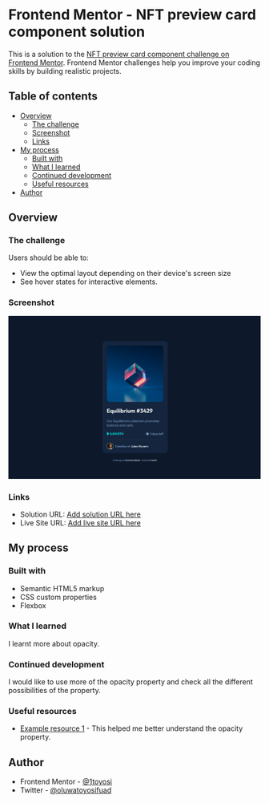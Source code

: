 # Frontend Mentor - NFT preview card component solution

This is a solution to the [NFT preview card component challenge on Frontend Mentor](https://www.frontendmentor.io/challenges/nft-preview-card-component-SbdUL_w0U). Frontend Mentor challenges help you improve your coding skills by building realistic projects. 

## Table of contents

- [Overview](#overview)
  - [The challenge](#the-challenge)
  - [Screenshot](#screenshot)
  - [Links](#links)
- [My process](#my-process)
  - [Built with](#built-with)
  - [What I learned](#what-i-learned)
  - [Continued development](#continued-development)
  - [Useful resources](#useful-resources)
- [Author](#author)


## Overview

### The challenge

Users should be able to:

- View the optimal layout depending on their device's screen size
- See hover states for interactive elements.

### Screenshot

![](design/desktop-design.png)

### Links

- Solution URL: [Add solution URL here](https://your-solution-url.com)
- Live Site URL: [Add live site URL here](https://your-live-site-url.com)

## My process

### Built with

- Semantic HTML5 markup
- CSS custom properties
- Flexbox


### What I learned

I learnt more about opacity.



### Continued development

I would like to use more of the opacity property and check all the different possibilities of the property.

### Useful resources

- [Example resource 1](https://www.example.com) - This helped me better understand the opacity property.

## Author

- Frontend Mentor - [@1toyosi](https://www.frontendmentor.io/profile/1toyosi)
- Twitter - [@oluwatoyosifuad](https://www.twitter.com/oluwatoyosifuad)



